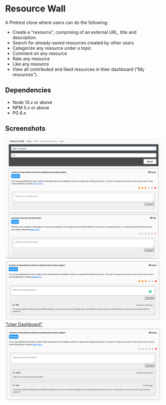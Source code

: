 
# Resource Wall

A Pintrest clone where users can do the following:

* Create a "resource", comprising of an external URL, title and description.
* Search for already-saved resources created by other users
* Categorize any resource under a topic
* Comment on any resource
* Rate any resource
* Like any resource
* View all contributed and liked resources in thier dashboard ("My resources").


## Dependencies
- Node 10.x or above
- NPM 5.x or above
- PG 6.x

## Screenshots
!["Homepage"](https://github.com/onebee9/resourceWall/blob/master/Docs/Home%20Page.png)
!["Resource"](https://github.com/onebee9/resourceWall/blob/master/Docs/Screen%20Shot%202022-04-04%20at%2011.54.39%20AM.png)
["User Dashboard"](https://github.com/onebee9/resourceWall/blob/master/Docs/My%20resources.png)
!["Comments"](https://github.com/onebee9/resourceWall/blob/master/Docs/Multiple%20comments%20with%20time.png)